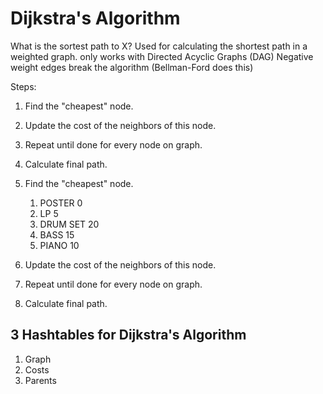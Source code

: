 # Dijkstra's Algorithm

What is the sortest path to X?
Used for calculating the shortest path in a weighted graph.
only works with Directed Acyclic Graphs (DAG)
Negative weight edges break the algorithm (Bellman-Ford does this)

Steps:

1. Find the "cheapest" node.
2. Update the cost of the neighbors of this node.
3. Repeat until done for every node on graph.
4. Calculate final path.


1. Find the "cheapest" node.
   1. POSTER 0
   2. LP 5
   3. DRUM SET 20
   4. BASS 15
   5. PIANO 10
2. Update the cost of the neighbors of this node.
3. Repeat until done for every node on graph.
4. Calculate final path.

## 3 Hashtables for Dijkstra's Algorithm
1. Graph
2. Costs
3. Parents